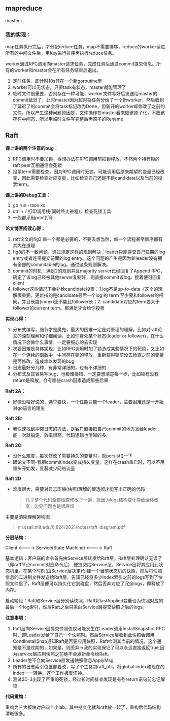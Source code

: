 ##  mapreduce

master :

### 我的实现：

map任务执行完后，才分配reduce任务，map不需要排序，reduce的worker读进所有的中间文件后，用Key进行排序再执行reduce任务。

worker通过RPC调用向master请求任务，完成任务后通过commit提交信息。所有的worker和master会在所有任务结束后退出。

1. 定时任务，即计时10s开在一个新goroutine里
2. worker可以无状态，只要task有状态，master就能管理了
3. 临时文件很重要，否则存在一种可能，worker文件写好后发送给master的commit延迟了，此时master因为超时将任务分给了一个新worker，然后收到了延迟了的commit会将task标记改为Done，但新开的worker却修改了之前的文件。所以产生这种问题原因是，文件操作在master看来应该原子化，不应该存在中间态，所以用临时文件写完整后再原子的Rename

## Raft

**课上讲的两个注意的bug：**

1. RPC调用时不要加锁，得想办法在RPC调用前把锁释放，不然两个持有锁的raft peer互相通信会死锁
2. 投票term需要检查，因为RPC调用时无锁，可能调用后原来期望的变量已经改变，因此需要检查对应变量，比如检查自己还是不是candidate以及当前的投票term。

**课上讲的Debug工具：**

1. go run -race xx
2. ctrl + / 打印调用栈(同时终止进程)，检查死锁工具
3. 一般都采用print打印

**论文博客阅读心得：**

1. raft论文的fig2 每一个都是必要的，不要去想当然，每一个流程甚至顺序都有其内在道理
2. fig8的不一致问题，通过规定这样的规则解决：leader只能提交自己任期的log entry或者连带提交前面的log entry。这个问题的产生是因为新leader没有拥有全部的commitable的log，通过这条规则解决。
3. commit的时机：满足2的规则并且majority server已经回复了Append RPC，确定了该log已经被其他server复制好，则直接commit该log。接着便可回复client
4. follower这些情况下会补给candidate投票：1.log不是up-to-data（这个的理解很重要，更新指的是candidate最后一个log 的 term 至少要和follower的相同，并且长度(index)还不能比follower长；2. candidate对应的term要大于follower的current term。都满足才会给你投票

**实现心得：**

1. 分布式编写，细节才是魔鬼，最大的困难一定是对原理的理解，比如对raft论文的深刻理解和仔细阅读，比如你身处某个状态(leader or follower)，在什么情况下会做什么事情，一定要细心的去实现
2. 次要困难是具体实现，比如RPC调用时加了锁造成某些情况下的死锁，又比如在一个连续的函数中，中间存在锁的释放，重新获得锁前没去检查之前的变量是否修改，造成难以发现的bug
3. 日志最好分几种，有非常详细的，也有不详细的
4. 分布式及其容易写bug，也极难排错，一定要想清楚每一步，比如锁有没有return是释放，会有哪些crash因素造成那些后果
   
   
**Raft 2A：**

* 好像没啥好说的，选举要快，一个任期只能一个leader，主要困难还是一开始对go语言的陌生
  
**Raft 2B:**
* 我快速找到冲突日志的方法，是客户直接把自己commit的地方发给leader，能一次就搞定，效率很高，代码逻辑也清晰的多; 

**Raft 2C:**
* 没什么难度，每次修改了需要持久的变量时，就persist()一下
* 跟论文不同-我把commitIndex变成持久变量，这样在crash重启时，可以不用重头开始发，显著减少网络流量

**Raft 2D**
* 难度很大，需要对日志压缩(快照)理解的很透彻才能写出正确的代码
  
  > 几乎整个代码全部检查修改了一遍，就因为logs结构变化导致全体改变，边界问题也是很麻烦

主要是清晰理解架构图：

>nil.csail.mit.edu/6.824/2021/notes/raft_diagram.pdf

**分层结构：**

Client <----> Service(State Machine) <----> Raft

基本逻辑：客户端的命令首先由Service层转发给Raft层，Raft层处理确认无误了（即raft节点commit对应命令后）,便提交给Service层，Service层将其应用到状态机里。在某个时刻(由Service层决定)创建一个当前状态机的快照，然后将快照信息的二进制文件发送给Raft层，告知已经将多少Index索引之前的logs写到了快照文件里了，Raft层便可以持久化它到磁盘，然后丢弃对应了冗余logs，即释放了内存。

启动阶段：Raft和Service层分别读快照，Raft将lastApplied变量设为快照对应的最后一个log索引，然后Raft之后只需向Service层提交快照之后的logs。


**注意事项：**

1. Raft层向Service层提交快照仅仅可能发生在Leader调用InstallSnapshot RPC时，即Leader发给了自己一个快照时。然后Service层收到此快照会调用CondInstallSnap通知Raft是否要应用快照，Raft检测其当前的情况，这个通知是不是过期的，如果是，则丢弃->我的实现保证了可以永远直接返回true,因为service层应用快照之前绝不会发新命令给Raft。
2. Leader绝不会向Service层发送快照信息ApplyMsg
3. 所有的日志索引位置都要改，写了个工具包raft_util，将global index和现在的index一一转换，这个工作极度伤神。
4. 测试2D-3出现了严重的死锁，经过长时间排查发现是有些return语句前忘记解锁

**代码重构：**

重构为三大板块对应四个小lab，其中持久化就和raft放一起了，重构后代码结构清晰很多。


